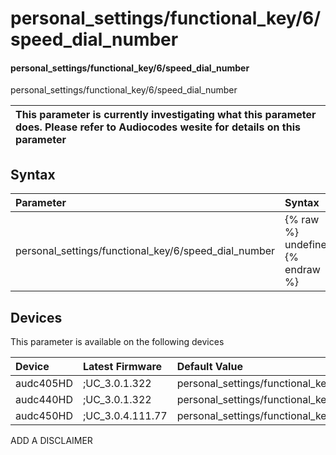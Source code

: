 ﻿---
description: personal_settings/functional_key/6/speed_dial_number
search: false
---

# personal_settings/functional_key/6/speed_dial_number

#### personal_settings/functional_key/6/speed_dial_number

personal_settings/functional_key/6/speed_dial_number


| This parameter is currently investigating what this parameter does. Please refer to Audiocodes wesite for details on this parameter | 
| :--- |

## Syntax
| Parameter | Syntax |
| :--- | :--- |
|personal_settings/functional_key/6/speed_dial_number | {% raw %} undefined {% endraw %}|

## Devices
This parameter is available on the following devices

| Device | Latest Firmware | Default Value |
|:---|:---|:---|
| audc405HD | ;UC_3.0.1.322 | personal_settings/functional_key/6/speed_dial_number= 
| audc440HD | ;UC_3.0.1.322 | personal_settings/functional_key/6/speed_dial_number= 
| audc450HD | ;UC_3.0.4.111.77 | personal_settings/functional_key/6/speed_dial_number= 

ADD A DISCLAIMER
